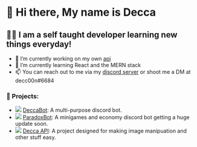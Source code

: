# 👋 Hi there, My name is Decca

## 👨‍💻 I am a self taught developer learning new things everyday!

- 🔭 I’m currently working on my own [api](https://api.decc00n.tk)
- 🌱 I’m currently learning React and the MERN stack
- 📫 You can reach out to me via my [discord server](https://dsc.gg/decca) or shoot me a DM at decc00n#6684

### 🔧 Projects:

- ![](https://cdn.discordapp.com/avatars/737602671208300584/bf783c4f0fac3e0427ae7b99ba862d9c.png?size=16) [DeccaBot](https://bit.ly/Utilities-bot): A multi-purpose discord bot.
- ![](https://cdn.discordapp.com/avatars/751771082062692452/b066f33169b5fc4dbfd8304944e10d6f.png?size=16) [ParadoxBot](https://bit.ly/ParadoxBot): A minigames and economy discord bot getting a huge update soon.
- ![](https://cdn.discordapp.com/avatars/827883804110618655/98530773c73885be3c412b10c548fcb5.webp?size=16) [Decca API](https://api.decc00n.tk): A project designed for making image manipuation and other stuff easy.
